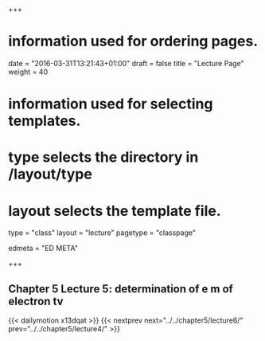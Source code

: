 +++
# information used for ordering pages.
date = "2016-03-31T13:21:43+01:00"
draft = false
title = "Lecture Page"
weight = 40

# information used for selecting templates.
# type selects the directory in /layout/type
# layout selects the template file.

type   = "class"
layout = "lecture"
pagetype = "classpage"





edmeta = "ED META"

+++
## Chapter 5 Lecture 5: determination of e m of electron tv
{{< dailymotion x13dqat >}}
{{< nextprev next="../../chapter5/lecture6/"     prev="../../chapter5/lecture4/"  >}}

